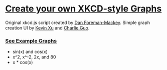 [Create your own XKCD-style Graphs](http://xkcdgraphs.com/)
===============================================================

Original xkcd.js script created by [Dan Foreman-Mackey](http://dan.iel.fm/xkcd/). Simple graph creation UI by [Kevin Xu](https://github.com/imkevinxu) and [Charlie Guo](https://github.com/charlierguo).

### [See Example Graphs](http://xkcdgraphs.com/)

* sin(x) and cos(x)
* x^2, x^-2, 2x, and 80
* x * cos(x)